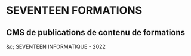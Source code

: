 # SEVENTEEN FORMATIONS
## CMS de publications de contenu de formations


&c; SEVENTEEN INFORMATIQUE - 2022
